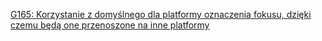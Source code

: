 [G165: Korzystanie z domyślnego dla platformy oznaczenia fokusu, dzięki czemu będą one przenoszone na inne platformy](https://www.w3.org/TR/WCAG20-TECHS/G165.html)